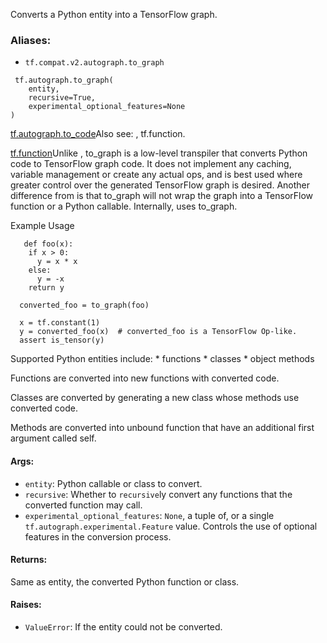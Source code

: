 
Converts a Python entity into a TensorFlow graph.
### Aliases:
- `tf.compat.v2.autograph.to_graph`

```
 tf.autograph.to_graph(
    entity,
    recursive=True,
    experimental_optional_features=None
)
```
[tf.autograph.to_code](https://www.tensorflow.org/api_docs/python/tf/autograph/to_code)Also see: , tf.function.

[tf.function](https://www.tensorflow.org/api_docs/python/tf/function)Unlike , to_graph is a low-level transpiler that converts Python code to TensorFlow graph code. It does not implement any caching, variable management or create any actual ops, and is best used where greater control over the generated TensorFlow graph is desired. Another difference from  is that to_graph will not wrap the graph into a TensorFlow function or a Python callable. Internally,  uses to_graph.


Example Usage

```
   def foo(x):
    if x > 0:
      y = x * x
    else:
      y = -x
    return y

  converted_foo = to_graph(foo)

  x = tf.constant(1)
  y = converted_foo(x)  # converted_foo is a TensorFlow Op-like.
  assert is_tensor(y)
```

Supported Python entities include: * functions * classes * object methods

Functions are converted into new functions with converted code.

Classes are converted by generating a new class whose methods use converted code.

Methods are converted into unbound function that have an additional first argument called self.
#### Args:
- `entity`: Python callable or class to convert.
- `recursive`: Whether to `recursive`ly convert any functions that the converted function may call.
- `experimental_optional_features`: `None`, a tuple of, or a single `tf.autograph.experimental.Feature` value. Controls the use of optional features in the conversion process.
#### Returns:

Same as entity, the converted Python function or class.
#### Raises:
- `ValueError`: If the entity could not be converted.

